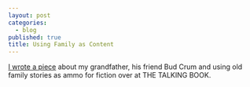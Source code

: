 ```yaml
---
layout: post
categories:
  - blog
published: true
title: Using Family as Content
---
```


[I wrote a piece](http://spokenwordinc.com/family-as-fiction-frank-bud-as-legend/)
about my grandfather, his friend Bud Crum and using old family stories as ammo for fiction over at THE TALKING BOOK.
